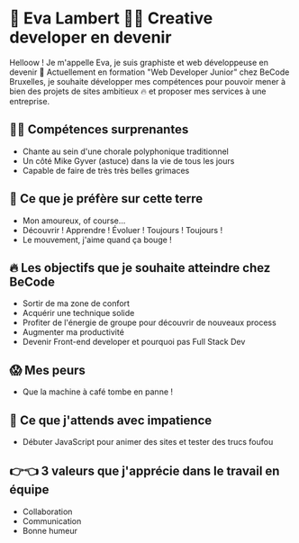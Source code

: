 # 🌱 Eva Lambert 👩‍💻 Creative developer en devenir

Helloow ! Je m'appelle Eva, je suis graphiste et web développeuse en devenir 🎨 Actuellement en formation "Web Developer Junior" chez BeCode Bruxelles, je souhaite développer mes compétences pour pouvoir mener à bien des projets de sites ambitieux 🔥 et proposer mes services à une entreprise.

## 🤹‍♀️ Compétences surprenantes
- Chante au sein d'une chorale polyphonique traditionnel
- Un côté Mike Gyver (astuce) dans la vie de tous les jours 
- Capable de faire de très très belles grimaces

## 💖 Ce que je préfère sur cette terre 
- Mon amoureux, of course…
- Découvrir ! Apprendre ! Évoluer ! Toujours ! Toujours !
- Le mouvement, j'aime quand ça bouge !

## 🔥 Les objectifs que je souhaite atteindre chez BeCode
- Sortir de ma zone de confort
- Acquérir une technique solide 
- Profiter de l'énergie de groupe pour découvrir de nouveaux process 
- Augmenter ma productivité 
- Devenir Front-end developer et pourquoi pas Full Stack Dev

## 😱 Mes peurs 
- Que la machine à café tombe en panne !

## 🐎 Ce que j'attends avec impatience 
- Débuter JavaScript pour animer des sites et tester des trucs foufou

## 👉👈 3 valeurs que j'apprécie dans le travail en équipe
- Collaboration
- Communication
- Bonne humeur 
